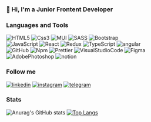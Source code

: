 ### 👋 Hi, I'm a Junior Frontent Developer
### Languages and Tools
![HTML5](https://img.shields.io/badge/HTML5-090909?style=for-the-badge&logo=HTML5&logoColor=FF7A00)
![Css3](https://img.shields.io/badge/Css3-090909?style=for-the-badge&logo=Css3&logoColor=47C5FB)
![MUI](https://img.shields.io/badge/MUI-090909?style=for-the-badge&logo=MUI&logoColor=47C5FB)
![SASS](https://img.shields.io/badge/SASS-090909?style=for-the-badge&logo=SASS&logoColor=CC6699)
![Bootstrap](https://img.shields.io/badge/Bootstrap-090909?style=for-the-badge&logo=Bootstrap&logoColor=7952B3)                           
![JavaScript](https://img.shields.io/badge/JavaScript-090909?style=for-the-badge&logo=JavaScript&logoColor=FFD200)
![React](https://img.shields.io/badge/React-090909?style=for-the-badge&logo=React&logoColor=47C5FB)
![Redux](https://img.shields.io/badge/Redux-090909?style=for-the-badge&logo=Redux&logoColor=BD00FF)
![TypeScript](https://img.shields.io/badge/TypeScript-090909?style=for-the-badge&logo=TypeScript&logoColor=47C5FB)
![angular](https://img.shields.io/badge/angular-090909?style=for-the-badge&logo=angular&logoColor=DD0031)                   
![GitHub](https://img.shields.io/badge/GitHub-090909?style=for-the-badge&logo=GitHub&logoColor=00000)
![Npm](https://img.shields.io/badge/Npm-090909?style=for-the-badge&logo=Npm&logoColor=FF0000)
![Prettier](https://img.shields.io/badge/Prettier-090909?style=for-the-badge&logo=Prettier&logoColor=FFD200)
![VisualStudioCode](https://img.shields.io/badge/VisualStudioCode-090909?style=for-the-badge&logo=VisualStudioCode&logoColor=47C5FB)
![Figma](https://img.shields.io/badge/Figma-090909?style=for-the-badge&logo=Figma&logoColor=F24E1E)
![AdobePhotoshop](https://img.shields.io/badge/AdobePhotoshop-090909?style=for-the-badge&logo=AdobePhotoshop&logoColor=31A8FF)
![notion](https://img.shields.io/badge/notion-090909?style=for-the-badge&logo=notion&logoColor=00000)
### Follow me
[![linkedin](https://img.shields.io/badge/linkedin-090909?style=for-the-badge&logo=linkedin&logoColor=0A66C2)](https://www.linkedin.com/in/dmytro-katsubo/)
[![instagram](https://img.shields.io/badge/instagram-090909?style=for-the-badge&logo=instagram&logoColor=E4405F)](https://instagram.com/_dmytro.21_?igshid=ZGUzMzM3NWJiOQ==)
[![telegram](https://img.shields.io/badge/telegram-090909?style=for-the-badge&logo=telegram&logoColor=26A5E4)](https://t.me/katsuboushi)
### Stats
![Anurag's GitHub stats](https://github-readme-stats.vercel.app/api?username=KatsuboDmytro&hide=stars,issues&show_icons=true&theme=dark)
[![Top Langs](https://github-readme-stats.vercel.app/api/top-langs/?username=KatsuboDmytro&layout=compact&theme=dark)](https://github.com/KatsuboDmytro/github-readme-stats)

